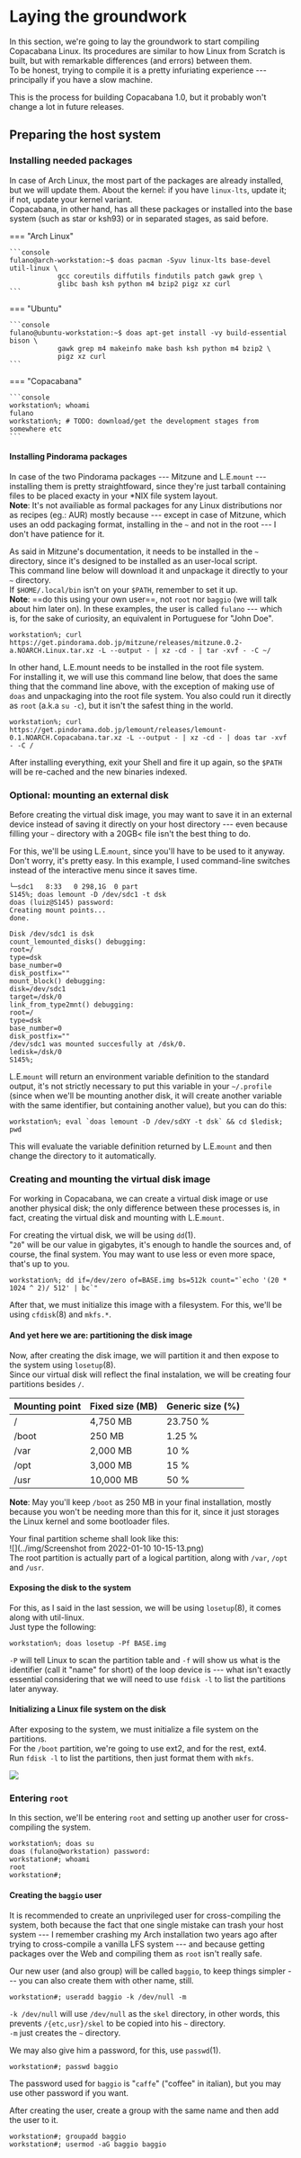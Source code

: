 # Laying the groundwork

In this section, we're going to lay the groundwork to start compiling Copacabana
Linux. Its procedures are similar to how Linux from Scratch is built, but with
remarkable differences (and errors) between them.  
To be honest, trying to compile it is a pretty infuriating experience ---
principally if you have a slow machine.  

This is the process for building Copacabana 1.0, but it probably won't change a
lot in future releases.

## Preparing the host system

### Installing needed packages

In case of Arch Linux, the most part of the packages are already installed, but
we will update them. About the kernel: if you have `linux-lts`, update it; if
not, update your kernel variant.    
Copacabana, in other hand, has all these packages or installed into the base
system (such as star or ksh93) or in separated stages, as said before.  

=== "Arch Linux"

    ```console
    fulano@arch-workstation:~$ doas pacman -Syuv linux-lts base-devel util-linux \
				gcc coreutils diffutils findutils patch gawk grep \
				glibc bash ksh python m4 bzip2 pigz xz curl 
    ```
=== "Ubuntu"

    ```console
    fulano@ubuntu-workstation:~$ doas apt-get install -vy build-essential bison \
				gawk grep m4 makeinfo make bash ksh python m4 bzip2 \
				pigz xz curl 
    ```
=== "Copacabana"

    ```console
    workstation%; whoami
    fulano 
    workstation%; # TODO: download/get the development stages from somewhere etc 
    ```

#### Installing Pindorama packages 

In case of the two Pindorama packages --- Mitzune and L.E.`mount` --- installing them is
pretty straightfoward, since they're just tarball containing files to be placed
exacty in your \*NIX file system layout.  
**Note**: It's not availiable as formal packages for any Linux distributions nor
as recipes (eg.: AUR) mostly because --- except in case of Mitzune, which uses an
odd packaging format, installing in the `~` and not in the root --- I don't have
patience for it.  

As said in Mitzune's documentation, it needs to be installed in the `~`
directory, since it's designed to be installed as an user-local script.  
This command line below will download it and unpackage it directly to your `~`
directory.  
If `$HOME/.local/bin` isn't on your `$PATH`, remember to set it up.  
**Note**: ==do this using your own user==, not `root` nor `baggio` (we will
talk about him later on). In these examples, the user is called `fulano` ---
which is, for the sake of curiosity, an equivalent in Portuguese for "John Doe".  

```console
workstation%; curl https://get.pindorama.dob.jp/mitzune/releases/mitzune.0.2-a.NOARCH.Linux.tar.xz -L --output - | xz -cd - | tar -xvf - -C ~/
```

In other hand, L.E.mount needs to be installed in the root file system.  
For installing it, we will use this command line below, that does the same 
thing that the command line above, with the exception of making use of `doas`
and unpackaging into the root file system. You also could run it directly as
`root` (a.k.a `su -c`), but it isn't the safest thing in the world.   

```console
workstation%; curl https://get.pindorama.dob.jp/lemount/releases/lemount-0.1.NOARCH.Copacabana.tar.xz -L --output - | xz -cd - | doas tar -xvf - -C /
```

After installing everything, exit your Shell and fire it up again, so the
`$PATH` will be re-cached and the new binaries indexed.   

### Optional: mounting an external disk
Before creating the virtual disk image, you may want to save it in an external
device instead of saving it directly on your host directory --- even because
filling your `~` directory with a 20GB< file isn't the best thing to do. 

For this, we'll be using L.E.`mount`, since you'll have to be used to it anyway.  
Don't worry, it's pretty easy. In this example, I used command-line switches
instead of the interactive menu since it saves time.  

```console hl_lines="2 22"
└─sdc1   8:33   0 298,1G  0 part                                                
S145%; doas lemount -D /dev/sdc1 -t dsk                                         
doas (luiz@S145) password:                                                      
Creating mount points...                                                        
done.                                                                           
                                                                                
Disk /dev/sdc1 is dsk                                                           
count_lemounted_disks() debugging:                                              
root=/                                                                          
type=dsk                                                                        
base_number=0                                                                   
disk_postfix=""                                                                 
mount_block() debugging:                                                        
disk=/dev/sdc1                                                                  
target=/dsk/0                                                                   
link_from_type2mnt() debugging:                                                 
root=/                                                                          
type=dsk                                                                        
base_number=0                                                                   
disk_postfix=""                                                                 
/dev/sdc1 was mounted succesfully at /dsk/0.                                    
ledisk=/dsk/0                                                                   
S145%;                                                                          
```

L.E.`mount` will return an environment variable definition to the standard
output, it's not strictly necessary to put this variable in your
`~/.profile` (since when we'll be mounting another disk, it will create
another variable with the same identifier, but containing another value),
but you can do this:
```console
workstation%; eval `doas lemount -D /dev/sdXY -t dsk` && cd $ledisk; pwd
```
This will evaluate the variable definition returned by L.E.`mount` and then
change the directory to it automatically.  

### Creating and mounting the virtual disk image

For working in Copacabana, we can create a virtual disk image or use another
physical disk; the only difference between these processes is, in fact, creating
the virtual disk and mounting with L.E.`mount`.  

For creating the virtual disk, we will be using `dd`(1).  
"`20`" will be our value in gigabytes, it's enough to handle the sources and, of
course, the final system. You may want to use less or even more space, that's up to you.  

```console
workstation%; dd if=/dev/zero of=BASE.img bs=512k count="`echo '(20 * 1024 ^ 2)/ 512' | bc`"
```  

After that, we must initialize this image with a filesystem. For this, we'll be using
`cfdisk`(8) and `mkfs.*`.

#### And yet here we are: partitioning the disk image

Now, after creating the disk image, we will partition it and then expose to the
system using `losetup`(8).  
Since our virtual disk will reflect the final instalation, we will be creating
four partitions besides `/`.  

| Mounting point | Fixed size (MB) | Generic size (%) |
|----------------|-----------------|------------------|
| /              | 4,750 MB        | 23.750 %         |
| /boot          | 250 MB          | 1.25 %           |
| /var           | 2,000 MB        | 10 %             |
| /opt           | 3,000 MB        | 15 %             |
| /usr           | 10,000 MB       | 50 %             |  

**Note**: May you'll keep `/boot` as 250 MB in your final installation, mostly
because you won't be needing more than this for it, since it just storages the
Linux kernel and some bootloader files.  

Your final partition scheme shall look like this:  
![](../img/Screenshot from 2022-01-10 10-15-13.png)  
The root partition is actually part of a logical partition, along with `/var`,
`/opt` and `/usr`.  

#### Exposing the disk to the system

For this, as I said in the last session, we will be using `losetup`(8), it comes
along with util-linux.  
Just type the following:  
```console
workstation%; doas losetup -Pf BASE.img
```  
`-P` will tell Linux to scan the partition table and `-f` will show us what is
the identifier (call it "name" for short) of the loop device is --- what isn't
exactly essential considering that we will need to use `fdisk -l` to list the
partitions later anyway.  

#### Initializing a Linux file system on the disk

After exposing to the system, we must initialize a file system on the
partitions.  
For the `/boot` partition, we're going to use ext2, and for the rest, ext4.  
Run `fdisk -l` to list the partitions, then just format them with `mkfs`.  

![](../img/formatting_the_disk.png)

### Entering `root`

In this section, we'll be entering `root` and setting up another user for
cross-compiling the system.  

```console
workstation%; doas su
doas (fulano@workstation) password:
workstation#; whoami
root
workstation#;
```

#### Creating the `baggio` user 

It is recommended to create an unprivileged user for cross-compiling the
system, both because the fact that one single mistake can trash your host
system --- I remember crashing my Arch installation two years ago after
trying to cross-compile a vanilla LFS system --- and because getting
packages over the Web and compiling them as `root` isn't really safe.  

Our new user (and also group) will be called `baggio`, to keep things
simpler --- you can also create them with other name, still.  

```console
workstation#; useradd baggio -k /dev/null -m
```
`-k /dev/null` will use `/dev/null` as the `skel` directory, in other words, this
prevents `/{etc,usr}/skel` to be copied into his `~` directory.  
`-m` just creates the `~` directory.  

We may also give him a password, for this, use `passwd`(1).  
```console
workstation#; passwd baggio
```
The password used for `baggio` is "`caffe`" ("coffee" in italian), but you may
use other password if you want.  

After creating the user, create a group with the same name and then add the user
to it.  
```console
workstation#; groupadd baggio
workstation#; usermod -aG baggio baggio
```
